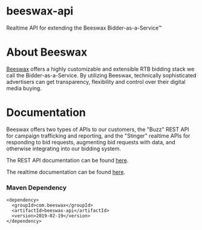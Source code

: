 # beeswax-api
Realtime API for extending the Beeswax Bidder-as-a-Service&trade;

# About Beeswax
[Beeswax](https://www.beeswax.com) offers a highly customizable and extensible RTB bidding stack we call the Bidder-as-a-Service. By utilizing Beeswax, technically sophisticated advertisers can get transparency, flexibility and control over their digital media buying.

# Documentation
Beeswax offers two types of APIs to our customers, the "Buzz" REST API for campaign trafficking and reporting, and the "Stinger" realtime APIs for responding to bid requests, augmenting bid requests with data, and otherwise integrating into our bidding system.

The REST API documentation can be found [here](http://docs.beeswax.com/docs/getting-started).

The realtime documentation can be found [here](http://docs.beeswax.com/docs/about-the-stinger-bidder).


### Maven Dependency

    <dependency>
      <groupId>com.beeswax</groupId>
      <artifactId>beeswax-api</artifactId>
      <version>2019-02-19</version>
    </dependency>

